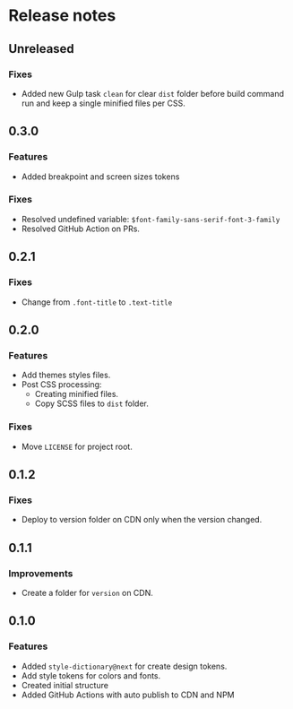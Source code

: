 # Release notes

## Unreleased

### Fixes

- Added new Gulp task `clean` for clear `dist` folder before build command run and keep a single minified files per CSS.

## 0.3.0

### Features

- Added breakpoint and screen sizes tokens

### Fixes

- Resolved undefined variable: `$font-family-sans-serif-font-3-family`
- Resolved GitHub Action on PRs.

## 0.2.1

### Fixes

- Change from `.font-title` to `.text-title`

## 0.2.0

### Features

- Add themes styles files.
- Post CSS processing:
  - Creating minified files.
  - Copy SCSS files to `dist` folder.

### Fixes

- Move `LICENSE` for project root.

## 0.1.2

### Fixes

- Deploy to version folder on CDN only when the version changed.
  
## 0.1.1

### Improvements

- Create a folder for `version` on CDN.

## 0.1.0

### Features

- Added `style-dictionary@next` for create design tokens.
- Add style tokens for colors and fonts.
- Created initial structure
- Added GitHub Actions with auto publish to CDN and NPM
